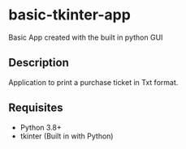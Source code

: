 # basic-tkinter-app
Basic App created with the built in python GUI 

## Description
Application to print a purchase ticket in Txt format. 

## Requisites
- Python 3.8+
- tkinter (Built in with Python) 


